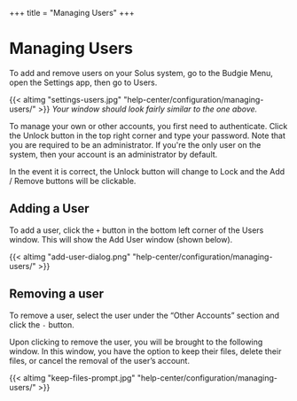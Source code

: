 +++
title = "Managing Users"
+++
# Managing Users

To add and remove users on your Solus system, go to the Budgie Menu, open the Settings app, then go to Users.

{{< altimg "settings-users.jpg" "help-center/configuration/managing-users/" >}}
*Your window should look fairly similar to the one above.*

To manage your own or other accounts, you first need to authenticate. Click the Unlock button in the top right corner and type your password. Note that you are required to be an administrator. If you're the only user on 
the system, then your account is an administrator by default.

In the event it is correct, the Unlock button will change to Lock and the Add / Remove buttons will be clickable.

## Adding a User

To add a user, click the `+` button in the bottom left corner of the Users window. This will show the Add User window (shown below).

{{< altimg "add-user-dialog.png" "help-center/configuration/managing-users/" >}}

## Removing a user

To remove a user, select the user under the “Other Accounts” section and click the `-` button.

Upon clicking to remove the user, you will be brought to the following window. In this window, you have the option to keep their files, delete their files, or cancel the removal of the user’s account.

{{< altimg "keep-files-prompt.jpg" "help-center/configuration/managing-users/" >}}
